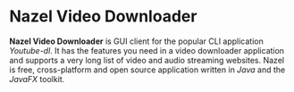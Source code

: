 # Nazel Video Downloader

**Nazel Video Downloader** is GUI client for the popular CLI application *Youtube-dl*. It has the features you need in a video downloader application and supports a very long list of video and audio streaming websites. Nazel is free, cross-platform and open source application written in *Java* and the *JavaFX* toolkit. 

